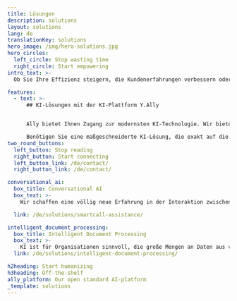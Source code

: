 ```yaml
---
title: Lösungen
description: solutions
layout: solutions
lang: de
translationKey: solutions
hero_image: /img/hero-solutions.jpg
hero_circles:
  left_circle: Stop wasting time
  right_circle: Start empowering
intro_text: >-
  Ob Sie Ihre Effizienz steigern, die Kundenerfahrungen verbessern oder Ihren Mitarbeitenden mehr Unterstützung in ihrem täglichen Arbeitsablauf bieten möchten, Künstliche Intelligenz (KI) kann vielfältige Ziele erreichen. Eine KI-Plattform ermöglicht schnelle Innovation, hohe Qualität und senkt gleichzeitig Kosten. Aus diesem Gedanken heraus haben wir die modulare KI-Plattform Y.Ally entwickelt. Wir setzen auf offene Standards und eine Open-Source-First-Strategie, um Module für sämtliche benötigten KI-Funktionen bereitzustellen. Dabei bilden die Kernkomponenten maschinelles Lernen, natürliche Sprachverarbeitung in Text und gesprochener Sprache, Large Language Models, Computer Vision und Knowledge Graphs.

features:
  - text: >-
      ## KI-Lösungen mit der KI-Plattform Y.Ally


      Ally bietet Ihnen Zugang zur modernsten KI-Technologie. Wir bieten sowohl Standardlösungen als auch fortschrittliche Enterprise-Lösungen für Conversational AI und Intelligent Document Processing.

      Benötigen Sie eine maßgeschneiderte KI-Lösung, die exakt auf die Bedürfnisse Ihrer Organisation zugeschnitten ist? Unsere Experten und Expertinnen stehen Ihnen zur Seite, um eine robuste Anwendung zu entwickeln, die schnell konfiguriert, aufgebaut und trainiert werden kann.
two_round_buttons:
  left_button: Stop reading
  right_button: Start connecting
  left_button_link: /de/contact/
  right_button_link: /de/contact/

conversational_ai:
  box_title: Conversational AI
  box_text: >-
    Wir schaffen eine völlig neue Erfahrung in der Interaktion zwischen Menschen und Systemen über Chatbots und Sprachassistenten. Um bestehende Herausforderungen im Bereich der Sprachverarbeitung, Skalierbarkeit und Intent-Modellierung zu lösen, haben wir eine Conversational AI-Lösung der nächsten Generation entwickelt. Eine Lösung, die auf Knowledge-Graph-Technologie basiert und der ein tiefgreifendes Verständnis der Neurolinguistik und der Funktionsweise des menschlichen Gehirns zugrundeliegt.

  link: /de/solutions/smartcall-assistance/

intelligent_document_processing:
  box_title: Intelligent Document Processing
  box_text: >-
    KI ist für Organisationen sinnvoll, die große Mengen an Daten aus verschiedenen Datenquellen verarbeiten, wie Dokumente, Bildmaterial, Video und Audio. Innovative neue Techniken helfen dabei, diese effizient zu verarbeiten. Dazu gehören Natural Language Processing, Spracherkennung, Machine Learning, Computer Vision und Large Language Models. Technologien, die dazu beitragen, Dokumente schneller, genauer und mit weniger menschlichem Aufwand zu verarbeiten.
  link: /de/solutions/intelligent-document-processing/

h2heading: Start humanizing
h3heading: Off-the-shelf
ally_platform: Our open standard AI-platform
_template: solutions
---
```


